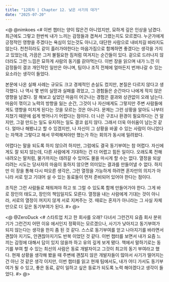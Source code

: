```yaml
---
title: "12회차 | Chapter 12. 낮은 사기의 대가"
date: "2025-07-20"
---
```


<@ @nimkoes
<#
이번 챕터는 양이 많은건 아니었지만, 묘하게 깊은 인상을 남겼다. 최근에도 그렇고 한번씩 내가 느끼는 감정들과 겹쳐서 그랬는지도 모르겠다.
누군가에게 긍정적인 영향을 주겠다는 욕심이 있는것도 아니고, 대단한 사람으로 내비치길 바라지도 않는다.
천천히라도 같이 흘러가야한다는 마음가짐으로 함께하면 좋겠다는 생각을 가지고 있었는데, 가끔은 그저 불필요한 짐처럼 여겨지는 순간들이 있다.
겉으로 드러나지 않더라도 그런 느낌은 묘하게 사람의 동기를 갉아먹는다.
이번 장을 읽으며 내가 느낀 이 감정들이 결코 개인적인 일만은 아니며, 팀이나 조직 전체에 얼마든지 번져나갈 수 있는 요소라는 생각이 들었다.

본문에 나온 실패 사례는 규모도 크고 경제적인 손실도 컸지만, 본질은 다르지 않다고 생각했다.
나 역시 몇 번의 실망과 실패를 겪었고, 그 경험들은 순간마다 나에게 작지 않은 영향을 남겼다.
잘 해보고 싶었던 마음이 어긋나는 경험은 결과와 상관없이 오래 남는다.
마음이 꺾이고 노력의 방향을 잃는 순간, 그것이 나 자신에게도 그렇지만 주변 사람들에게도 영향을 미치게 된다는 것을 모르는 것은 아니다.
문제는 그런 상황을 알아도 나부터 지쳤기 때문에 쉽게 벗어나기 어렵다는 점이다.
더 나은 구조나 환경이 필요하다는 건 알지만, 그걸 만드는 일도 유지하는 일도 결코 쉽지 않다. 그래서 더욱 아쉬움이 남는것 같다.
얼마나 해봤냐고 할 수 있겠지만, 나 자신이 그 상황을 바꿀 수 있는 사람이 아니었다는 자책과 그렇다고 해서 무력해져야만 했는가 하는 회의가 동시에 밀려왔다.

어렵다는 말을 되도록 하지 않으려 하지만, 그럼에도 결국 동기부여는 참 어렵다.
자신에게도 잘 되지 않는데, 다른 사람에게 기대하는 건 더 어렵고 힘든 일이다.
오래도록 전해 내려오는 말처럼, 물가까지는 데려갈 수 있어도 물을 마시게 할 수는 없다.
열정을 되살리려는 시도는 당사자의 마음이 동하지 않으면 의미있는 결과를 만들어낼 수 없다.
하지만 이 장을 통해 다시 떠오른 생각은, 그런 열정을 가능하게 하려면 혼자만의 의지가 아니라 서로 믿고 기대어 설 수 있는 동료들이 먼저 준비되어 있어야 한다는 점이다.

조직은 그런 사람들로 채워져야 하고 또 그럴 수 있도록 함께 만들어가야 한다.
그게 바로 장인의 태도고, 장인의 책임일지도 모른다.
열정을 내는 사람에게 기대는 것이 아니라, 서로의 열정이 꺼지지 않게 서로 지켜주는 것. 때로는 혼자가 아니라는 그 사실 자체만으로 더 깊은 동기부여가 된다.
#>
@>

<@ @ZeroDuck
<#
스타트업 치고 한 회사를 오래? 다녀서 그런건지 요즘 회사 분위기가 그런건지 어떤 이유 에서인지 정확히는 모르겠으나, 사기가 낮아지고 동기부여가 되지 않는다는 생각을 한지 좀 된 것 같다.
스스로 동기부여를 얻고 나아지기를 바라면서 괜찮아 지기도, 안괜찮아지기도 반복 이었던 것 같다.
이번 챕터를 보면서 내가 요즘 느끼는 감정에 대해서 답이 있지 않을까 하고 유의 깊게 보게 됐다.
책에서 말하기로는 동기를 부여 할 수 있는 최선의 사람은 동료 개발자이고 그것이 최고의 동기 부여라고 했다.
현재 상황을 생각해 봤을 때 주변에 괜찮지 않은 개발자들이 많아서 사기가 떨어지는 건 아닌 것 같은 생각 이지만, 이번 챕터를 읽고 현재 팀에서도, 내가 어디 가서도 동기부여가 될 수 있고, 좋은 동료, 같이 일하고 싶은 동료가 되도록 노력 해야겠다고 생각이 들었다.
#>
@>

